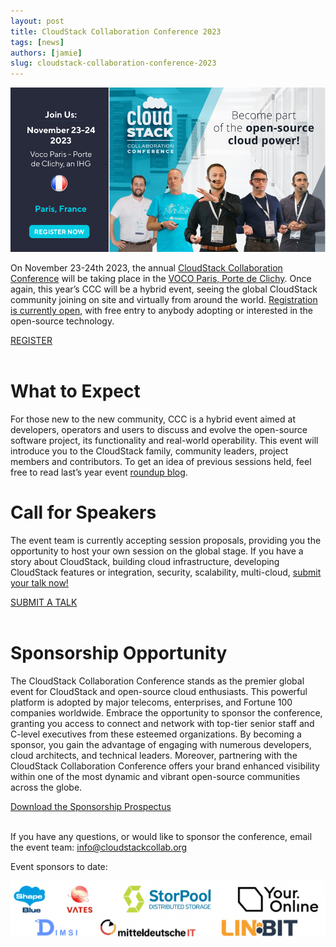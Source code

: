```yaml
---
layout: post
title: CloudStack Collaboration Conference 2023
tags: [news]
authors: [jamie]
slug: cloudstack-collaboration-conference-2023
---
```


[![](banner.png "CloudStack Collaboration Conference 2023")](/blog/cloudstack-collaboration-conference-2023)

On November 23-24th 2023, the annual [CloudStack Collaboration
Conference](https://www.cloudstackcollab.org/) will be taking place in the
[VOCO Paris, Porte de
Clichy](https://www.ihg.com/voco/hotels/gb/en/clichy/parpc/hoteldetail). Once
again, this year’s CCC will be a hybrid event, seeing the global CloudStack
community joining on site and virtually from around the world. [Registration is
currently
open](https://events.hubilo.com/cloudstack-collaboration-conference-2023/register),
with free entry to anybody adopting or interested in the open-source technology.

<a class="button button--primary button--lg" href="https://events.hubilo.com/cloudstack-collaboration-conference-2023/register" target="_blank">REGISTER</a>
<br/>
<br/>

<!-- truncate -->

# What to Expect

For those new to the new community, CCC is a hybrid event aimed at developers,
operators and users to discuss and evolve the open-source software project, its
functionality and real-world operability. This event will introduce you to the
CloudStack family, community leaders, project members and contributors. To get
an idea of previous sessions held, feel free to read last’s year event [roundup
blog](https://cloudstack.apache.org/blog/cloudstack-collaboration-conference-2022-roundup).

# Call for Speakers

The event team is currently accepting session proposals, providing you the
opportunity to host your own session on the global stage. If you have a story
about CloudStack, building cloud infrastructure, developing CloudStack features
or integration, security, scalability, multi-cloud, [submit your talk now!](https://docs.google.com/forms/d/e/1FAIpQLSdaFH8I_fubiImp6mOXpAPL82UfjpCgisu3WAQBMtY-geqWyA/viewform)

<a class="button button--primary button--lg" href="https://docs.google.com/forms/d/e/1FAIpQLSdaFH8I_fubiImp6mOXpAPL82UfjpCgisu3WAQBMtY-geqWyA/viewform" target="_blank">SUBMIT A TALK</a>
<br/>
<br/>

# Sponsorship Opportunity

The CloudStack Collaboration Conference stands as the premier global event for
CloudStack and open-source cloud enthusiasts. This powerful platform is adopted
by major telecoms, enterprises, and Fortune 100 companies worldwide. Embrace the
opportunity to sponsor the conference, granting you access to connect and
network with top-tier senior staff and C-level executives from these esteemed
organizations. By becoming a sponsor, you gain the advantage of engaging with
numerous developers, cloud architects, and technical leaders. Moreover,
partnering with the CloudStack Collaboration Conference offers your brand
enhanced visibility within one of the most dynamic and vibrant open-source
communities across the globe.

<a class="button button--primary button--lg" href="https://www.cloudstackcollab.org/wp-content/uploads/2023/02/Sponsorship-Prospectus-CCC-2023.pdf" target="_blank">Download the Sponsorship Prospectus</a>
<br/>
<br/>

If you have any questions, or would like to sponsor the conference, email the
event team:  info@cloudstackcollab.org

Event sponsors to date:

![](sponsors.png)
